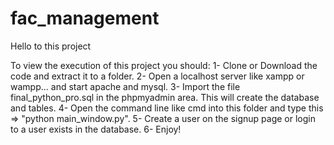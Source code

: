# fac_management

Hello to this project

To view the execution of this project you should:
1- Clone or Download the code and extract it to a folder.
2- Open a localhost server like xampp or wampp... and start apache and mysql.
3- Import the file final_python_pro.sql in the phpmyadmin area. This will create the database and tables.
4- Open the command line like cmd into this folder and type this => "python main_window.py".
5- Create a user on the signup page or login to a user exists in the database.
6- Enjoy!
